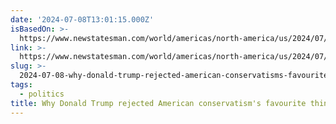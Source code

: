 ```yaml
---
date: '2024-07-08T13:01:15.000Z'
isBasedOn: >-
  https://www.newstatesman.com/world/americas/north-america/us/2024/07/why-donald-trump-rejected-american-conservatisms-favourite-think-tank
link: >-
  https://www.newstatesman.com/world/americas/north-america/us/2024/07/why-donald-trump-rejected-american-conservatisms-favourite-think-tank
slug: >-
  2024-07-08-why-donald-trump-rejected-american-conservatisms-favourite-think-tank-ne
tags:
  - politics
title: Why Donald Trump rejected American conservatism's favourite think tank - Ne
---
```

 
